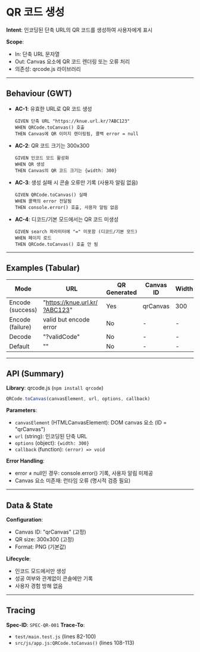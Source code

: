 # QR 코드 생성

**Intent**: 인코딩된 단축 URL의 QR 코드를 생성하여 사용자에게 표시

**Scope**:
- In: 단축 URL 문자열
- Out: Canvas 요소에 QR 코드 렌더링 또는 오류 처리
- 의존성: qrcode.js 라이브러리

---

## Behaviour (GWT)

- **AC-1**: 유효한 URL로 QR 코드 생성
  ```gherkin
  GIVEN 단축 URL "https://knue.url.kr/?ABC123"
  WHEN QRCode.toCanvas() 호출
  THEN Canvas에 QR 이미지 렌더링됨, 콜백 error = null
  ```

- **AC-2**: QR 코드 크기는 300x300
  ```gherkin
  GIVEN 인코드 모드 활성화
  WHEN QR 생성
  THEN Canvas의 QR 코드 크기는 {width: 300}
  ```

- **AC-3**: 생성 실패 시 콘솔 오류만 기록 (사용자 알림 없음)
  ```gherkin
  GIVEN QRCode.toCanvas() 실패
  WHEN 콜백의 error 전달됨
  THEN console.error() 호출, 사용자 알림 없음
  ```

- **AC-4**: 디코드/기본 모드에서는 QR 코드 미생성
  ```gherkin
  GIVEN search 파라미터에 "=" 미포함 (디코드/기본 모드)
  WHEN 페이지 로드
  THEN QRCode.toCanvas() 호출 안 됨
  ```

---

## Examples (Tabular)

| Mode | URL | QR Generated | Canvas ID | Width |
|------|-----|---|---|---|
| Encode (success) | "https://knue.url.kr/?ABC123" | Yes | qrCanvas | 300 |
| Encode (failure) | valid but encode error | No | - | - |
| Decode | "?validCode" | No | - | - |
| Default | "" | No | - | - |

---

## API (Summary)

**Library**: qrcode.js (`npm install qrcode`)

```javascript
QRCode.toCanvas(canvasElement, url, options, callback)
```

**Parameters**:
- `canvasElement` (HTMLCanvasElement): DOM canvas 요소 (ID = "qrCanvas")
- `url` (string): 인코딩된 단축 URL
- `options` (object): `{width: 300}`
- `callback` (function): `(error) => void`

**Error Handling**:
- error ≠ null인 경우: console.error() 기록, 사용자 알림 미제공
- Canvas 요소 미존재: 런타임 오류 (명시적 검증 필요)

---

## Data & State

**Configuration**:
- Canvas ID: "qrCanvas" (고정)
- QR size: 300x300 (고정)
- Format: PNG (기본값)

**Lifecycle**:
- 인코드 모드에서만 생성
- 성공 여부와 관계없이 콘솔에만 기록
- 사용자 경험 방해 없음

---

## Tracing

**Spec-ID**: `SPEC-QR-001`
**Trace-To**:
- `test/main.test.js` (lines 82-100)
- `src/js/app.js:QRCode.toCanvas()` (lines 108-113)
